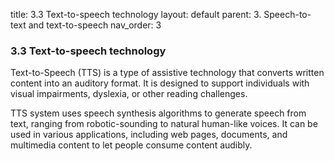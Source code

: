 title: 3.3 Text-to-speech technology 
layout: default 
parent: 3. Speech-to-text and text-to-speech
nav_order: 3


### 3.3 Text-to-speech technology

Text-to-Speech (TTS) is a type of assistive technology that converts written content into an auditory format. It is designed to support individuals with visual impairments, dyslexia, or other reading challenges.

TTS system uses speech synthesis algorithms to generate speech from text, ranging from robotic-sounding to natural human-like voices. It can be used in various applications, including web pages, documents, and multimedia content to let people consume content audibly.
